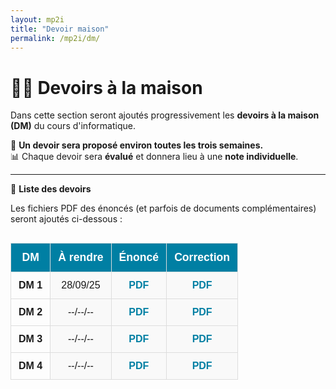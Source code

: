 ```yaml
---
layout: mp2i
title: "Devoir maison"
permalink: /mp2i/dm/
---
```


# 👩‍💻 Devoirs à la maison

Dans cette section seront ajoutés progressivement les **devoirs à la maison (DM)** du cours d'informatique.

📌 **Un devoir sera proposé environ toutes les trois semaines.**  
📊 Chaque devoir sera **évalué** et donnera lieu à une **note individuelle**.

---



<style>
  .concours-table {
    width: 100%;
    border-collapse: collapse;
    font-family: Arial, sans-serif;
    text-align: center;
    margin-top: 30px;
  }

  .concours-table th, .concours-table td {
    padding: 12px;
    border: 1px solid #ddd;
  }

  .concours-table th {
    background-color: #007fa3;
    color: white;
    font-size: 1.1em;
  }

  .concours-table td.subject-cell {
    background-color: #f9f9f9;
  }

  .concours-table tr:hover {
    background-color: #f1f1f1;
  }

  .concours-table a {
    color: #007fa3;
    text-decoration: none;
    font-weight: bold;
  }

  .concours-table a:hover {
    text-decoration: underline;
  }
</style>

📁 **Liste des devoirs**

Les fichiers PDF des énoncés (et parfois de documents complémentaires) seront ajoutés ci-dessous :

<table class="concours-table">
  <thead>
    <tr>
      <th>DM</th>
      <th>À rendre</th>
      <th>Énoncé</th>
      <th>Correction</th>
    </tr>
  </thead>

  <tbody>
    <tr>
      <td><strong>DM 1</strong></td>
      <td class="subject-cell">28/09/25</td>
      <td class="subject-cell"><a href="https://elianacarozza.github.io/files/mp2i/2DM.pdf">PDF</a></td>
      <td class="subject-cell"><a href="#">PDF</a></td>
    </tr>
    <tr>
      <td><strong>DM 2</strong></td>
      <td class="subject-cell">--/--/--</td>
      <td class="subject-cell"><a href="#">PDF</a></td>
      <td class="subject-cell"><a href="#">PDF</a></td>
    </tr>
    <tr>
      <td><strong>DM 3</strong></td>
      <td class="subject-cell">--/--/--</td>
      <td class="subject-cell"><a href="#">PDF</a></td>
      <td class="subject-cell"><a href="#">PDF</a></td>
    </tr>
    <tr>
      <td><strong>DM 4</strong></td>
      <td class="subject-cell">--/--/--</td>
      <td class="subject-cell"><a href="#">PDF</a></td>
      <td class="subject-cell"><a href="#">PDF</a></td>
    </tr>
  </tbody>
</table>

